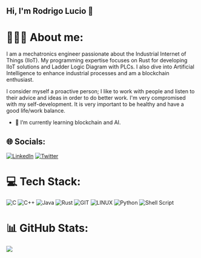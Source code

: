 ## Hi, I'm Rodrigo Lucio 🫡

# 👨🏽‍💻 About me:


<p>I am a mechatronics engineer passionate about the Industrial Internet of Things (IIoT). My programming expertise focuses on Rust for developing IIoT solutions and Ladder Logic Diagram with PLCs. I also dive into Artificial Intelligence to enhance industrial processes and am a blockchain enthusiast.</p>
<p>I consider myself a proactive person; I like to work with people and listen to their advice and ideas in order to do better work. I'm very compromised with my self-development. It is very important to be healthy and have a good life/work balance. </p>

- 🌱 I’m currently learning blockchain and AI.


## 🌐 Socials:
[![LinkedIn](https://img.shields.io/badge/LinkedIn-%230077B5.svg?logo=linkedin&logoColor=white)](https://www.linkedin.com/in/rodrigo-lucio-66b081192/) [![Twitter](https://img.shields.io/badge/Twitter-%231DA1F2.svg?logo=Twitter&logoColor=white)](https://twitter.com/rodrigoluciomx) 

# 💻 Tech Stack:
![C](https://img.shields.io/badge/c-%2300599C.svg?style=for-the-badge&logo=c&logoColor=white) ![C++](https://img.shields.io/badge/c++-%2300599C.svg?style=for-the-badge&logo=c%2B%2B&logoColor=white) ![Java](https://img.shields.io/badge/java-%23ED8B00.svg?style=for-the-badge&logo=java&logoColor=white) ![Rust](https://img.shields.io/badge/rust-%23000000.svg?style=for-the-badge&logo=rust&logoColor=white) ![GIT](https://img.shields.io/badge/Git-fc6d26?style=for-the-badge&logo=git&logoColor=white) ![LINUX](https://img.shields.io/badge/Linux-FCC624?style=for-the-badge&logo=linux&logoColor=black) ![Python](https://img.shields.io/badge/python-3670A0?style=for-the-badge&logo=python&logoColor=ffdd54) ![Shell Script](https://img.shields.io/badge/shell_script-%23121011.svg?style=for-the-badge&logo=gnu-bash&logoColor=white)

# 📊 GitHub Stats:
![](https://github-readme-stats.vercel.app/api/top-langs/?username=rodrigoluciomx&theme=highcontrast&hide_border=false&include_all_commits=false&count_private=false&layout=compact)
